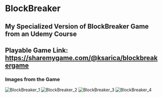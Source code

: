 # BlockBreaker

## My Specialized Version of BlockBreaker Game from an Udemy Course

## Playable Game Link: https://sharemygame.com/@ksarica/blockbreakergame

### Images from the Game

![BlockBreaker_1](https://user-images.githubusercontent.com/46609011/233866814-d5b2b4d0-5eb9-40ae-b2a7-0115323a32e7.png)
![BlockBreaker_2](https://user-images.githubusercontent.com/46609011/233866815-e261f591-0197-4513-9709-9bb2bd94ff7e.png)
![BlockBreaker_3](https://user-images.githubusercontent.com/46609011/233866816-8d5a788d-5806-4083-a393-dd5282d1b8dd.png)
![BlockBreaker_4](https://user-images.githubusercontent.com/46609011/233866817-3b0464e4-a41d-47b6-b960-4ed659cc3e2a.png)
